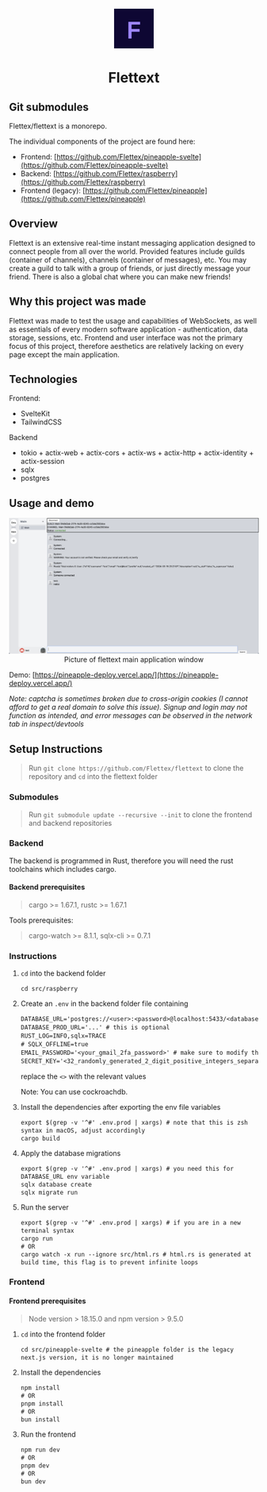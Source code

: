 <p align="center"> 
  <img src="flettex_logo.jpeg" alt="Flettex Logo" width="80px" height="80px">
</p>
<h1 align="center"> Flettext </h1>

## Git submodules

Flettex/flettext is a monorepo.

The individual components of the project are found here:
- Frontend: [https://github.com/Flettex/pineapple-svelte](https://github.com/Flettex/pineapple-svelte)
- Backend: [https://github.com/Flettex/raspberry](https://github.com/Flettex/raspberry)
- Frontend (legacy): [https://github.com/Flettex/pineapple](https://github.com/Flettex/pineapple)

## Overview

Flettext is an extensive real-time instant messaging application designed to connect people from all over the world. Provided features include guilds (container of channels), channels (container of messages), etc. You may create a guild to talk with a group of friends, or just directly message your friend. There is also a global chat where you can make new friends!

## Why this project was made

Flettext was made to test the usage and capabilities of WebSockets, as well as essentials of every modern software application - authentication, data storage, sessions, etc. Frontend and user interface was not the primary focus of this project, therefore aesthetics are relatively lacking on every page except the main application.

## Technologies

Frontend:
- SvelteKit
- TailwindCSS

Backend
- tokio + actix-web + actix-cors + actix-ws + actix-http + actix-identity + actix-session
- sqlx
- postgres

## Usage and demo

<p align="center"> 
  <img src="flettext.png" alt="flettext">
  Picture of flettext main application window
</p>

Demo: [https://pineapple-deploy.vercel.app/](https://pineapple-deploy.vercel.app/)

*Note: captcha is sometimes broken due to cross-origin cookies (I cannot afford to get a real domain to solve this issue). Signup and login may not function as intended, and error messages can be observed in the network tab in inspect/devtools*

## Setup Instructions

> Run `git clone https://github.com/Flettex/flettext` to clone the repository and `cd` into the flettext folder

### Submodules

> Run `git submodule update --recursive --init` to clone the frontend and backend repositories

### Backend

The backend is programmed in Rust, therefore you will need the rust toolchains which includes cargo.

#### **Backend prerequisites**

> cargo >= 1.67.1, rustc >= 1.67.1

Tools prerequisites:
> cargo-watch >= 8.1.1, sqlx-cli >= 0.7.1

### Instructions

1. `cd` into the backend folder

    ```shell
    cd src/raspberry
    ```

2. Create an `.env` in the backend folder file containing

    ```txt
    DATABASE_URL='postgres://<user>:<password>@localhost:5433/<database>'
    DATABASE_PROD_URL='...' # this is optional
    RUST_LOG=INFO,sqlx=TRACE
    # SQLX_OFFLINE=true
    EMAIL_PASSWORD='<your_gmail_2fa_password>' # make sure to modify the email
    SECRET_KEY='<32_randomly_generated_2_digit_positive_integers_separated_by_commas>'
    ```

    replace the `<>` with the relevant values

    Note: You can use cockroachdb.

3. Install the dependencies after exporting the env file variables

    ```shell
    export $(grep -v '^#' .env.prod | xargs) # note that this is zsh syntax in macOS, adjust accordingly
    cargo build
    ```

4. Apply the database migrations

    ```shell
    export $(grep -v '^#' .env.prod | xargs) # you need this for DATABASE_URL env variable
    sqlx database create
    sqlx migrate run
    ```

5. Run the server

    ```shell
    export $(grep -v '^#' .env.prod | xargs) # if you are in a new terminal syntax
    cargo run
    # OR
    cargo watch -x run --ignore src/html.rs # html.rs is generated at build time, this flag is to prevent infinite loops
    ```

### Frontend

#### **Frontend prerequisites**

> Node version > 18.15.0 and npm version > 9.5.0

1. `cd` into the frontend folder

    ```shell
    cd src/pineapple-svelte # the pineapple folder is the legacy next.js version, it is no longer maintained
    ```

2. Install the dependencies

    ```shell
    npm install
    # OR
    pnpm install
    # OR
    bun install
    ```

3. Run the frontend

    ```shell
    npm run dev
    # OR
    pnpm dev
    # OR
    bun dev
    ```
